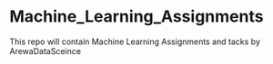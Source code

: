 # Machine_Learning_Assignments
This repo will contain Machine Learning Assignments and tacks by ArewaDataSceince
